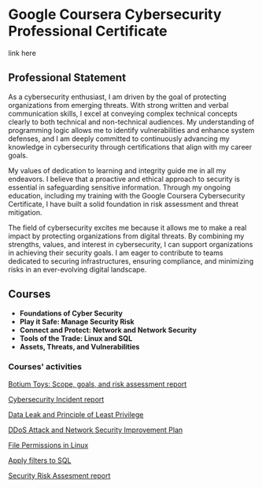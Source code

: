 # Google Coursera Cybersecurity Professional Certificate
link here

## Professional Statement

As a cybersecurity enthusiast, I am driven by the goal of protecting organizations from emerging threats. With strong written and verbal communication skills, I excel at conveying complex technical concepts clearly to both technical and non-technical audiences. My understanding of programming logic allows me to identify vulnerabilities and enhance system defenses, and I am deeply committed to continuously advancing my knowledge in cybersecurity through certifications that align with my career goals.

My values of dedication to learning and integrity guide me in all my endeavors. I believe that a proactive and ethical approach to security is essential in safeguarding sensitive information. Through my ongoing education, including my training with the Google Coursera Cybersecurity Certificate, I have built a solid foundation in risk assessment and threat mitigation.

The field of cybersecurity excites me because it allows me to make a real impact by protecting organizations from digital threats. By combining my strengths, values, and interest in cybersecurity, I can support organizations in achieving their security goals. I am eager to contribute to teams dedicated to securing infrastructures, ensuring compliance, and minimizing risks in an ever-evolving digital landscape.

## Courses

- **Foundations of Cyber Security**
- **Play it Safe: Manage Security Risk**
- **Connect and Protect: Network and Network Security**
- **Tools of the Trade: Linux and SQL**
- **Assets, Threats, and Vulnerabilities**

### Courses' activities
<a href="https://github.com/KevinContrers/Botium-Toys">Botium Toys: Scope, goals, and risk assessment
report </a>

<a href="https://github.com/KevinContrers/Incident-Report">Cybersecurity Incident report </a>

<a href="https://github.com/KevinContrers/Data-Leak">Data Leak and Principle of Least Privilege</a>

<a href="https://github.com/KevinContrers/Cybersecurity-Analysis">DDoS Attack and Network Security Improvement Plan</a>

<a href="https://github.com/KevinContrers/File-Permission">File Permissions in Linux</a>

<a href="https://github.com/KevinContrers/SQL-Filtering">Apply filters to SQL</a>

<a href="https://github.com/KevinContrers/Risk-Report">Security Risk Assesment report</a>

